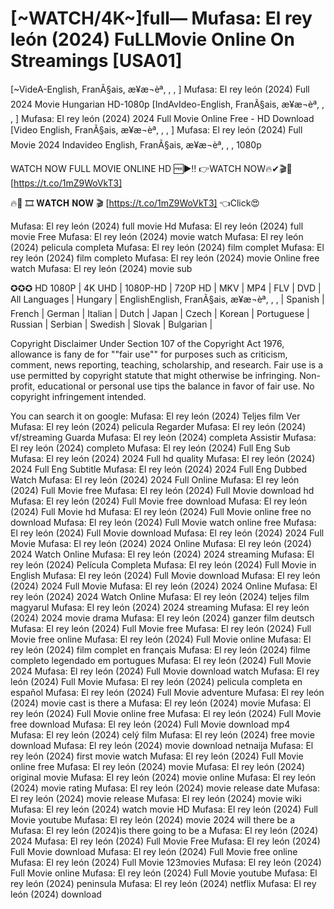 # [~WATCH/4K~]full— Mufasa: El rey león (2024) FuLLMovie Online On Streamings [USA01]
[~VideA-English, FranÃ§ais, æ¥æ¬èª, , , ] Mufasa: El rey león (2024) Full 2024 Movie Hungarian HD-1080p
[IndAvIdeo-English, FranÃ§ais, æ¥æ¬èª, , , ] Mufasa: El rey león (2024) 2024 Full Movie Online Free - HD Download
[Video English, FranÃ§ais, æ¥æ¬èª, , , ] Mufasa: El rey león (2024) Full Movie 2024 Indavideo English, FranÃ§ais, æ¥æ¬èª, , , 1080p

WATCH NOW FULL MOVIE ONLINE HD 🆓▶️‼️ 👉WATCH NOW🔥✔🎬🎥 [https://t.co/1mZ9WoVkT3]

🔥🎥 🎞 𝐖𝐀𝐓𝐂𝐇 𝐍𝐎𝐖 🎬 [https://t.co/1mZ9WoVkT3] 👈Click😍


Mufasa: El rey león (2024) full movie Hd
Mufasa: El rey león (2024) full movie Free
Mufasa: El rey león (2024) movie watch
Mufasa: El rey león (2024) pelicula completa
Mufasa: El rey león (2024) film complet
Mufasa: El rey león (2024) film completo
Mufasa: El rey león (2024) movie Online free
watch Mufasa: El rey león (2024) movie sub

✪✪✪
HD 1080P | 4K UHD | 1080P-HD | 720P HD | MKV | MP4 | FLV | DVD |
All Languages | Hungary | EnglishEnglish, FranÃ§ais, æ¥æ¬èª, , , | Spanish | French | German | Italian | Dutch | Japan | Czech | Korean | Portuguese | Russian | Serbian | Swedish | Slovak | Bulgarian |

Copyright Disclaimer Under Section 107 of the Copyright Act 1976, allowance is fany de for ""fair use"" for purposes such as criticism, comment, news reporting, teaching, scholarship, and research. Fair use is a use permitted by copyright statute that might otherwise be infringing. Non-profit, educational or personal use tips the balance in favor of fair use. No copyright infringement intended.

You can search it on google:
Mufasa: El rey león (2024) Teljes film
Ver Mufasa: El rey león (2024) pelicula
Regarder Mufasa: El rey león (2024) vf/streaming
Guarda Mufasa: El rey león (2024) completa
Assistir Mufasa: El rey león (2024) completo
Mufasa: El rey león (2024) Full Eng Sub
Mufasa: El rey león (2024) 2024 Full hd quality
Mufasa: El rey león (2024) 2024 Full Eng Subtitle
Mufasa: El rey león (2024) 2024 Full Eng Dubbed
Watch Mufasa: El rey león (2024) 2024 Full Online
Mufasa: El rey león (2024) Full Movie free
Mufasa: El rey león (2024) Full Movie download hd
Mufasa: El rey león (2024) Full Movie free download
Mufasa: El rey león (2024) Full Movie hd
Mufasa: El rey león (2024) Full Movie online free no download
Mufasa: El rey león (2024) Full Movie watch online free
Mufasa: El rey león (2024) Full Movie download
Mufasa: El rey león (2024) 2024 Full Movie
Mufasa: El rey león (2024) 2024 Online
Mufasa: El rey león (2024) 2024 Watch Online
Mufasa: El rey león (2024) 2024 streaming
Mufasa: El rey león (2024) Película Completa
Mufasa: El rey león (2024) Full Movie in English
Mufasa: El rey león (2024) Full Movie download
Mufasa: El rey león (2024) 2024 Full Movie
Mufasa: El rey león (2024) 2024 Online
Mufasa: El rey león (2024) 2024 Watch Online
Mufasa: El rey león (2024) teljes film magyarul
Mufasa: El rey león (2024) 2024 streaming
Mufasa: El rey león (2024) 2024 movie drama
Mufasa: El rey león (2024) ganzer film deutsch
Mufasa: El rey león (2024) Full Movie free
Mufasa: El rey león (2024) Full Movie free online
Mufasa: El rey león (2024) Full Movie online
Mufasa: El rey león (2024) film complet en français
Mufasa: El rey león (2024) filme completo legendado em portugues
Mufasa: El rey león (2024) Full Movie 2024
Mufasa: El rey león (2024) Full Movie download
watch Mufasa: El rey león (2024) Full Movie
Mufasa: El rey león (2024) pelicula completa en español
Mufasa: El rey león (2024) Full Movie adventure
Mufasa: El rey león (2024) movie cast is there a Mufasa: El rey león (2024) movie
Mufasa: El rey león (2024) Full Movie online free
Mufasa: El rey león (2024) Full Movie free download
Mufasa: El rey león (2024) Full Movie download mp4
Mufasa: El rey león (2024) celý film
Mufasa: El rey león (2024) free movie download
Mufasa: El rey león (2024) movie download netnaija
Mufasa: El rey león (2024) first movie
watch Mufasa: El rey león (2024) Full Movie online free
Mufasa: El rey león (2024) movie
Mufasa: El rey león (2024) original movie
Mufasa: El rey león (2024) movie online
Mufasa: El rey león (2024) movie rating
Mufasa: El rey león (2024) movie release date
Mufasa: El rey león (2024) movie release
Mufasa: El rey león (2024) movie wiki
Mufasa: El rey león (2024) watch movie HD
Mufasa: El rey león (2024) Full Movie youtube
Mufasa: El rey león (2024) movie 2024
will there be a Mufasa: El rey león (2024)is there going to be a Mufasa: El rey león (2024) 2024
Mufasa: El rey león (2024) Full Movie Free
Mufasa: El rey león (2024) Full Movie download
Mufasa: El rey león (2024) Full Movie free online
Mufasa: El rey león (2024) Full Movie 123movies
Mufasa: El rey león (2024) Full Movie online
Mufasa: El rey león (2024) Full Movie youtube
Mufasa: El rey león (2024) peninsula
Mufasa: El rey león (2024) netflix
Mufasa: El rey león (2024) download

